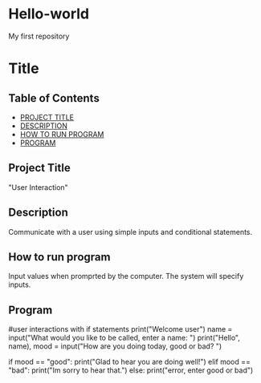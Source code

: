 # Hello-world
My first repository

# Title

## Table of Contents

- [PROJECT TITLE](#Project-Title)
- [DESCRIPTION](#Description)
- [HOW TO RUN PROGRAM](#How-to-run-program)
- [PROGRAM](#Program)

## Project Title

"User Interaction"

## Description

Communicate with a user using simple inputs and conditional statements.

## How to run program

Input values when promprted by the computer. The system will specify inputs.

## Program

#user interactions with if statements
print("Welcome user")
name = input("What would you like to be called, enter a name: ")
print("Hello", name),
mood = input("How are you doing today, good or bad? ")

if mood == "good":
    print("Glad to hear you are doing well!")
elif mood == "bad":
    print("Im sorry to hear that.")
else:
    print("error, enter good or bad")
